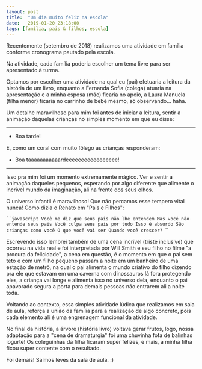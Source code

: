 ```yaml
---
layout: post
title:  "Um dia muito feliz na escola"
date:   2019-01-20 23:18:00
tags: [família, pais & filhos, escola]
---
```


Recentemente (setembro de 2018) realizamos uma atividade em família conforme cronograma pautado pela escola. 

Na atividade, cada família poderia escolher um tema livre para ser apresentado à turma.

Optamos por escolher uma atividade na qual eu (pai) efetuaria a leitura da história de um livro, enquanto a Fernanda Sofia (colega) atuaria na apresentação e a minha esposa (mãe) ficaria no apoio, a Laura Manuela (filha menor) ficaria no carrinho de bebê mesmo, só observando... haha.

Um detalhe maravilhoso para mim foi antes de iniciar a leitura, sentir a animação daquelas crianças no simples momento em que eu disse: 

---

- Boa tarde!

E, como um coral com muito fôlego as crianças responderam:

- Boa taaaaaaaaaaardeeeeeeeeeeeeeeeee!

---

Isso pra mim foi um momento extremamente mágico. Ver e sentir a animação daqueles  pequenos, esperando por algo diferente que alimente o incrível mundo da imaginação, ali na frente dos seus olhos.

O universo infantil é maravilhoso! Que não percamos esse tempero vital nunca! Como dizia o Renato em "Pais e Filhos":

`​``javascript
Você me diz que seus pais não lhe entendem
Mas você não entende seus pais
Você culpa seus pais por tudo
Isso é absurdo
São crianças como você
O que você vai ser
Quando você crescer?
`​``

Escrevendo isso lembrei também de uma cena incrível (triste inclusive) que ocorreu na vida real e foi interpretada por Will Smith e seu filho no filme "a procura da felicidade", a cena em questão, é o momento em que o pai sem teto e com um filho pequeno passam a noite em um banheiro de uma estação de metrô, na qual o pai alimenta o mundo criativo do filho dizendo pra ele que estavam em uma caverna com dinossauros lá fora protegendo eles, a criança vai longe e alimenta isso no universo dela, enquanto o pai apavorado segura a porta para demais pessoas não entrarem ali a noite toda. 

Voltando ao contexto, essa simples atividade lúdica que realizamos em sala de aula, reforça a união da família para a realização de algo concreto, pois cada elemento ali é uma engrenagem funcional da atividade. 

No final da história, a árvore (história livro) voltava gerar frutos, logo, nossa adaptação para a "cena de dramaturgia" foi uma chuvinha fofa de balinhas iogurte! Os coleguinhas da filha ficaram super felizes, e mais, a minha filha ficou super contente com o resultado.

Foi demais! Saímos leves da sala de aula. :)